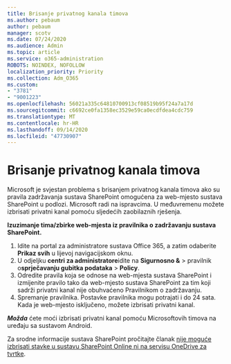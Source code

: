 ```yaml
---
title: Brisanje privatnog kanala timova
ms.author: pebaum
author: pebaum
manager: scotv
ms.date: 07/24/2020
ms.audience: Admin
ms.topic: article
ms.service: o365-administration
ROBOTS: NOINDEX, NOFOLLOW
localization_priority: Priority
ms.collection: Adm_O365
ms.custom:
- "3781"
- "9001223"
ms.openlocfilehash: 56021a335c64810700913cf08519b95f24a7a17d
ms.sourcegitcommit: c6692ce0fa1358ec3529e59ca0ecdfdea4cdc759
ms.translationtype: MT
ms.contentlocale: hr-HR
ms.lasthandoff: 09/14/2020
ms.locfileid: "47730907"
---
```

# <a name="delete-a-teams-private-channel"></a>Brisanje privatnog kanala timova

Microsoft je svjestan problema s brisanjem privatnog kanala timova ako su pravila zadržavanja sustava SharePoint omogućena za web-mjesto sustava SharePoint u podlozi. Microsoft radi na ispravcima. U međuvremenu možete izbrisati privatni kanal pomoću sljedećih zaobilaznih rješenja.

**Izuzimanje tima/zbirke web-mjesta iz pravilnika o zadržavanju sustava SharePoint.**

1. Idite na portal za administratore sustava Office 365, a zatim odaberite **Prikaz svih** u lijevoj navigacijskom oknu.
2. U odjeljku **centri za administratore**idite na **Sigurnosno &**  >  pravilnik o**sprječavanju gubitka podataka**  >  **Policy**.
3. Odredite pravila koja se odnose na web-mjesta sustava SharePoint i izmijenite pravilo tako da web-mjesto sustava SharePoint za tim koji sadrži privatni kanal nije obuhvaćeno Pravilnikom o zadržavanju.
4. Spremanje pravilnika.
    Postavke pravilnika mogu potrajati i do 24 sata.
    Kada je web-mjesto isključeno, možete izbrisati privatni kanal.  
    
***Možda*** ćete moći izbrisati privatni kanal pomoću Microsoftovih timova na uređaju sa sustavom Android. 

Za srodne informacije sustava SharePoint pročitajte članak [nije moguće izbrisati stavke u sustavu SharePoint Online ni na servisu OneDrive za tvrtke](https://docs.microsoft.com/alchemyinsights/retention-policy-ediscovery-hold).